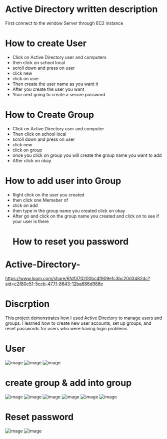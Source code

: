 # Active Directory written description 
First connect to the window Server through EC2 instance 
# How to create User 
* Click on Active Directory user and computers
* then click on school local
* scroll down and press on user
* click new
* click on user
* Then create the user name as you want it
* After you create the user you want
* Your next going to create a secure password 
# How to Create Group 
* Click on Active Directory user and computer
* Then click on school local
* scroll down and press on user
* click new
* click on group
* once you click on group you will create the group name you want to add
* After click on okay
# How to add user into Group 
* Right click on the user you created
* then click one Memeber of
* click on add
* then type in the group name you created click on okay
* After go and click on the group name you created and click on to see if your user is there
  # How to reset you password
  

# Active-Directory-
https://www.loom.com/share/6fdf370200bc4f909efc3bc20d3482dc?sid=c2f80c51-5ccb-477f-8643-12ba686d988e
# Discrption 
This project demonstrates how I used Active Directory to manage users and groups. I learned how to create new user accounts, set up groups, and reset passwords for users who were having login problems.
# User 
![image](https://github.com/user-attachments/assets/20f72b5d-24d5-41fd-91a1-c9ea10d41bc4)
![image](https://github.com/user-attachments/assets/4ba99155-fa12-44d9-b1ec-24385d71ee1a)
![image](https://github.com/user-attachments/assets/a2feb240-4097-4d98-89e9-07441dbfc613)
# create group & add into group 
![image](https://github.com/user-attachments/assets/9cd24080-ebd3-4136-9a38-398f05aa9238)
![image](https://github.com/user-attachments/assets/cc9db7ee-da79-4ca3-8bcd-eb3a75f3d933)
![image](https://github.com/user-attachments/assets/82b6cdca-5789-4fd6-ae13-8800a2d89b25)
![image](https://github.com/user-attachments/assets/88759dc3-971e-4381-9dd2-3142c560360b)
![image](https://github.com/user-attachments/assets/e55a2fd1-d56b-44b3-a9b7-ff865860b2e8)
![image](https://github.com/user-attachments/assets/655f0454-5ca1-4949-b33f-64e82de9c64d)
# Reset password 
![image](https://github.com/user-attachments/assets/0c7f6f45-f1d0-4931-b807-c67d3c053227)
![image](https://github.com/user-attachments/assets/915ffa26-439b-4b53-b213-734e41b6269a)
